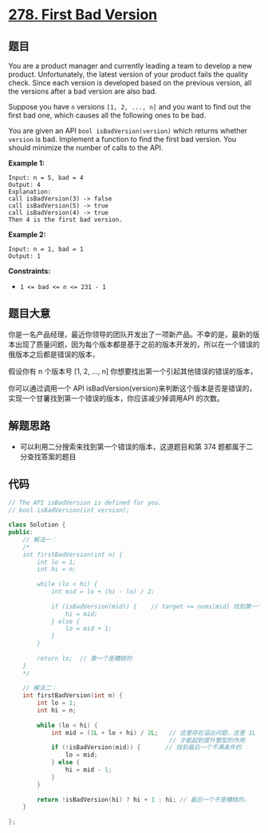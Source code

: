 # [278. First Bad Version](https://leetcode.com/problems/first-bad-version/)

## 题目

You are a product manager and currently leading a team to develop a new product. Unfortunately, the latest version of your product fails the quality check. Since each version is developed based on the previous version, all the versions after a bad version are also bad.

Suppose you have `n` versions `[1, 2, ..., n]` and you want to find out the first bad one, which causes all the following ones to be bad.

You are given an API `bool isBadVersion(version)` which returns whether `version` is bad. Implement a function to find the first bad version. You should minimize the number of calls to the API.

 

**Example 1:**

```
Input: n = 5, bad = 4
Output: 4
Explanation:
call isBadVersion(3) -> false
call isBadVersion(5) -> true
call isBadVersion(4) -> true
Then 4 is the first bad version.
```

**Example 2:**

```
Input: n = 1, bad = 1
Output: 1
```

 

**Constraints:**

- `1 <= bad <= n <= 231 - 1`

## 题目大意

你是一名产品经理，最近你领导的团队开发出了一项新产品。不幸的是，最新的版本出现了质量问题，因为每个版本都是基于之前的版本开发的，所以在一个错误的俄版本之后都是错误的版本，

假设你有 n 个版本号 [1, 2, ..., n] 你想要找出第一个引起其他错误的错误的版本，

你可以通过调用一个 API isBadVersion(version)来判断这个版本是否是错误的，实现一个甘薯找到第一个错误的版本，你应该减少掉调用API 的次数。

## 解题思路

* 可以利用二分搜索来找到第一个错误的版本，这道题目和第 374 题都属于二分查找答案的题目

## 代码

`````c++
// The API isBadVersion is defined for you.
// bool isBadVersion(int version);

class Solution {
public:
    // 解法一：
    /*
    int firstBadVersion(int n) {
        int lo = 1;
        int hi = n;
        
        while (lo < hi) {
            int mid = lo + (hi - lo) / 2;
            
            if (isBadVersion(mid)) {    // target <= nums[mid] 找到第一个大于等于给定条件的
                hi = mid;
            } else {
                lo = mid + 1;
            }
        }
        
        return lo;	// 第一个是糟糕的
    }
    */
    
    // 解法二：
    int firstBadVersion(int n) {
        int lo = 1;
        int hi = n;
        
        while (lo < hi) {
            int mid = (1L + lo + hi) / 2L;   // 这里存在溢出问题，这里 1L 必须放在lo + hi 之前或者中间
                                             // 才能起到提升整型的作用
            if (!isBadVersion(mid)) {		// 找到最后一个不满条件的
                lo = mid;
            } else {
                hi = mid - 1;
            }
        }
        
        return !isBadVersion(hi) ? hi + 1 : hi;	// 最后一个不是糟糕的，
    }
    
};
`````

